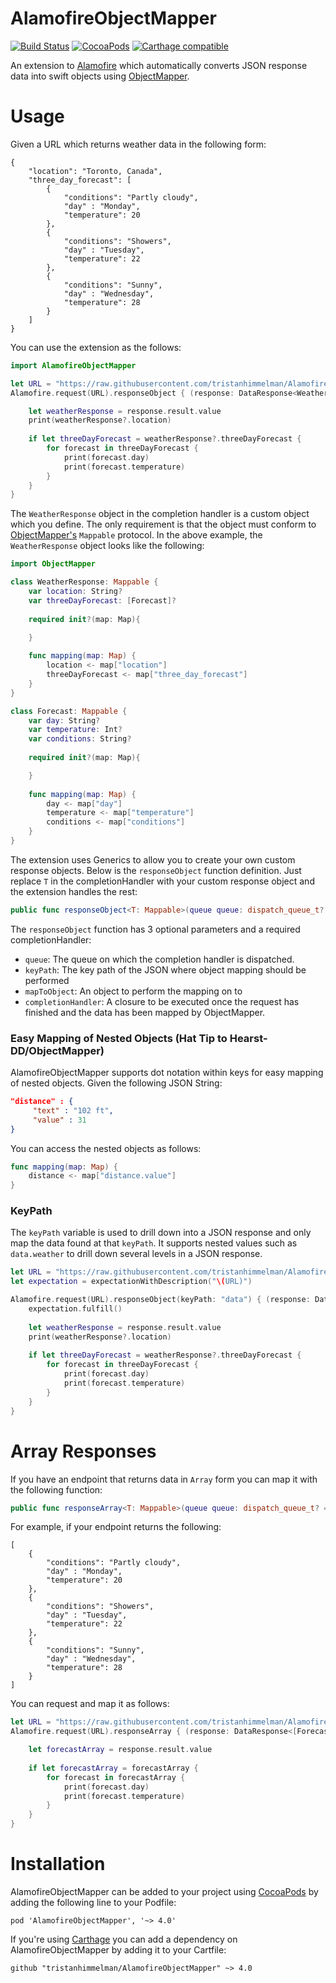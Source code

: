 AlamofireObjectMapper
============
[![Build Status](https://travis-ci.org/tristanhimmelman/AlamofireObjectMapper.svg?branch=master)](https://travis-ci.org/tristanhimmelman/AlamofireObjectMapper)
[![CocoaPods](https://img.shields.io/cocoapods/v/AlamofireObjectMapper.svg)](https://github.com/tristanhimmelman/AlamofireObjectMapper)
[![Carthage compatible](https://img.shields.io/badge/Carthage-compatible-4BC51D.svg?style=flat)](https://github.com/Carthage/Carthage)


An extension to [Alamofire](https://github.com/Alamofire/Alamofire) which automatically converts JSON response data into swift objects using [ObjectMapper](https://github.com/Hearst-DD/ObjectMapper/). 

# Usage

Given a URL which returns weather data in the following form:
```
{
    "location": "Toronto, Canada",    
    "three_day_forecast": [
        { 
            "conditions": "Partly cloudy",
            "day" : "Monday",
            "temperature": 20 
        },
        { 
            "conditions": "Showers",
            "day" : "Tuesday",
            "temperature": 22 
        },
        { 
            "conditions": "Sunny",
            "day" : "Wednesday",
            "temperature": 28 
        }
    ]
}
```

You can use the extension as the follows:
```swift
import AlamofireObjectMapper

let URL = "https://raw.githubusercontent.com/tristanhimmelman/AlamofireObjectMapper/d8bb95982be8a11a2308e779bb9a9707ebe42ede/sample_json"
Alamofire.request(URL).responseObject { (response: DataResponse<WeatherResponse>) in

    let weatherResponse = response.result.value
    print(weatherResponse?.location)
    
    if let threeDayForecast = weatherResponse?.threeDayForecast {
        for forecast in threeDayForecast {
            print(forecast.day)
            print(forecast.temperature)           
        }
    }
}
```

The `WeatherResponse` object in the completion handler is a custom object which you define. The only requirement is that the object must conform to [ObjectMapper's](https://github.com/Hearst-DD/ObjectMapper/) `Mappable` protocol. In the above example, the `WeatherResponse` object looks like the following:

```swift
import ObjectMapper

class WeatherResponse: Mappable {
    var location: String?
    var threeDayForecast: [Forecast]?
    
	required init?(map: Map){

	}
    
    func mapping(map: Map) {
        location <- map["location"]
        threeDayForecast <- map["three_day_forecast"]
    }
}

class Forecast: Mappable {
    var day: String?
    var temperature: Int?
    var conditions: String?
    
	required init?(map: Map){

	}
    
    func mapping(map: Map) {
        day <- map["day"]
        temperature <- map["temperature"]
        conditions <- map["conditions"]
    }
}
```

The extension uses Generics to allow you to create your own custom response objects. Below is the `responseObject` function definition. Just replace `T` in the completionHandler with your custom response object and the extension handles the rest: 
```swift
public func responseObject<T: Mappable>(queue queue: dispatch_queue_t? = nil, keyPath: String? = nil, mapToObject object: T? = nil, completionHandler: DataResponse<T> -> Void) -> Self
```
The `responseObject` function has 3 optional parameters and a required completionHandler:
- `queue`: The queue on which the completion handler is dispatched.
- `keyPath`: The key path of the JSON where object mapping should be performed
- `mapToObject`: An object to perform the mapping on to
- `completionHandler`: A closure to be executed once the request has finished and the data has been mapped by ObjectMapper.

### Easy Mapping of Nested Objects (Hat Tip to Hearst-DD/ObjectMapper)

AlamofireObjectMapper supports dot notation within keys for easy mapping of nested objects. Given the following JSON String:
```json
"distance" : {
     "text" : "102 ft",
     "value" : 31
}
```
You can access the nested objects as follows:
```swift
func mapping(map: Map) {
    distance <- map["distance.value"]
}
```

### KeyPath

The `keyPath` variable is used to drill down into a JSON response and only map the data found at that `keyPath`. It supports nested values such as `data.weather` to drill down several levels in a JSON response.
```swift
let URL = "https://raw.githubusercontent.com/tristanhimmelman/AlamofireObjectMapper/2ee8f34d21e8febfdefb2b3a403f18a43818d70a/sample_keypath_json"
let expectation = expectationWithDescription("\(URL)")

Alamofire.request(URL).responseObject(keyPath: "data") { (response: DataResponse<WeatherResponse>) in
    expectation.fulfill()
    
    let weatherResponse = response.result.value
    print(weatherResponse?.location)
    
    if let threeDayForecast = weatherResponse?.threeDayForecast {
        for forecast in threeDayForecast {
            print(forecast.day)
            print(forecast.temperature)           
        }
    }
}
```

# Array Responses
If you have an endpoint that returns data in `Array` form you can map it with the following function:
```swift
public func responseArray<T: Mappable>(queue queue: dispatch_queue_t? = nil, keyPath: String? = nil, completionHandler: DataResponse<[T]> -> Void) -> Self
```

For example, if your endpoint returns the following:
```
[
    { 
        "conditions": "Partly cloudy",
        "day" : "Monday",
        "temperature": 20 
    },
    { 
        "conditions": "Showers",
        "day" : "Tuesday",
        "temperature": 22 
    },
    { 
        "conditions": "Sunny",
        "day" : "Wednesday",
        "temperature": 28 
    }
]
```
You can request and map it as follows:
```swift
let URL = "https://raw.githubusercontent.com/tristanhimmelman/AlamofireObjectMapper/f583be1121dbc5e9b0381b3017718a70c31054f7/sample_array_json"
Alamofire.request(URL).responseArray { (response: DataResponse<[Forecast]>) in

    let forecastArray = response.result.value
    
    if let forecastArray = forecastArray {
        for forecast in forecastArray {
            print(forecast.day)
            print(forecast.temperature)           
        }
    }
}

```

# Installation
AlamofireObjectMapper can be added to your project using [CocoaPods](https://cocoapods.org/) by adding the following line to your Podfile:
```
pod 'AlamofireObjectMapper', '~> 4.0'
```

If you're using [Carthage](https://github.com/Carthage/Carthage) you can add a dependency on AlamofireObjectMapper by adding it to your Cartfile:
```
github "tristanhimmelman/AlamofireObjectMapper" ~> 4.0
```
